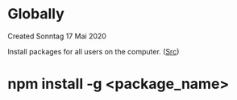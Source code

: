 # Globally
Created Sonntag 17 Mai 2020

Install packages for all users on the computer. ([Src](https://docs.npmjs.com/downloading-and-installing-packages-globally))

# npm install **-g** <package_name>

